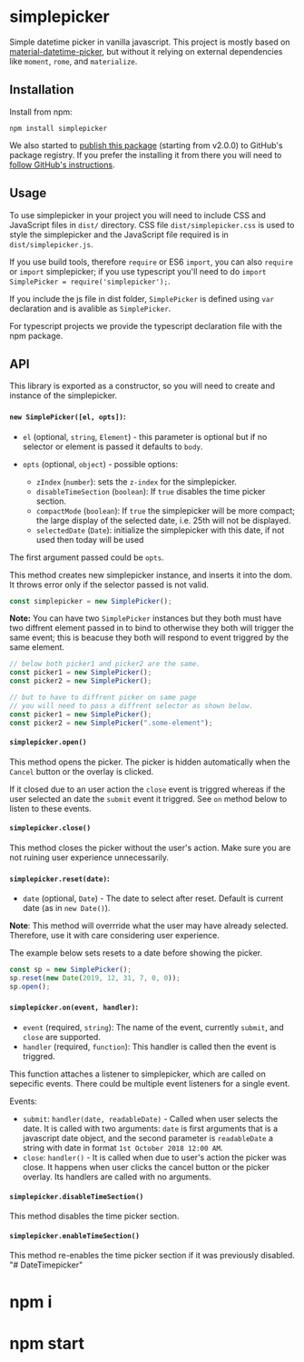 # simplepicker

Simple datetime picker in vanilla javascript.
This project is mostly based on [material-datetime-picker](https://github.com/ripjar/material-datetime-picker), but
without it relying on external dependencies like `moment`,
`rome`, and `materialize`.

## Installation

Install from npm:

```
npm install simplepicker
```

We also started to [publish this package](https://github.com/priyank-p/simplepicker/packages/) (starting from v2.0.0) to GitHub's package registry.
If you prefer the installing it from there you will need to [follow GitHub's instructions](https://help.github.com/en/articles/configuring-npm-for-use-with-github-package-registry#installing-a-package).

## Usage

To use simplepicker in your project you will need to include
CSS and JavaScript files in `dist/` directory. CSS file `dist/simplepicker.css`
is used to style the simplepicker and the JavaScript file required is in `dist/simplepicker.js`.

If you use build tools, therefore `require` or ES6 `import`, you can also
`require` or `import` simplepicker; if you use typescript you'll need to do
`import SimplePicker = require('simplepicker');`.

If you include the js file in dist folder, `SimplePicker` is defined using
`var` declaration and is avalible as `SimplePicker`.

For typescript projects we provide the typescript declaration file
with the npm package.

## API

This library is exported as a constructor, so you will need to create
and instance of the simplepicker.

#### `new SimplePicker([el, opts])`:

- `el` (optional, `string`, `Element`) - this parameter is optional
  but if no selector or element is passed it defaults to `body`.

- `opts` (optional, `object`) - possible options:
  - `zIndex` (`number`): sets the `z-index` for the simplepicker.
  - `disableTimeSection` (`boolean`): If `true` disables the time picker section.
  - `compactMode` (`boolean`): If `true` the simplepicker will be more compact; the large
    display of the selected date, i.e. 25th will not be displayed.
  - `selectedDate` (`Date`): initialize the simplepicker with this date, if not used then today
    will be used

The first argument passed could be `opts`.

This method creates new simplepicker instance, and inserts it into the dom.
It throws error only if the selector passed is not valid.

```javascript
const simplepicker = new SimplePicker();
```

**Note:** You can have two `SimplePicker` instances but they both must have
two diffrent element passed in to bind to otherwise they both will trigger the same
event; this is beacuse they both will respond to event triggred by the same element.

```javascript
// below both picker1 and picker2 are the same.
const picker1 = new SimplePicker();
const picker2 = new SimplePicker();

// but to have to diffrent picker on same page
// you will need to pass a diffrent selector as shown below.
const picker1 = new SimplePicker();
const picker2 = new SimplePicker(".some-element");
```

#### `simplepicker.open()`

This method opens the picker. The picker is hidden automatically
when the `Cancel` button or the overlay is clicked.

If it closed due to an user action the `close` event is triggred whereas
if the user selected an date the `submit` event it triggred. See `on` method
below to listen to these events.

#### `simplepicker.close()`

This method closes the picker without the user's action.
Make sure you are not ruining user experience unnecessarily.

#### `simplepicker.reset(date)`:

- `date` (optional, `Date`) - The date to select after reset. Default is current date (as in `new Date()`).

**Note**: This method will overrride what the user may have already selected. Therefore,
use it with care considering user experience.

The example below sets resets to a date before showing the picker.

```javascript
const sp = new SimplePicker();
sp.reset(new Date(2019, 12, 31, 7, 0, 0));
sp.open();
```

#### `simplepicker.on(event, handler)`:

- `event` (required, `string`): The name of the event, currently
  `submit`, and `close` are supported.
- `handler` (required, `function`): This handler is called then
  the event is triggred.

This function attaches a listener to simplepicker, which are called on sepecific events.
There could be multiple event listeners for a single event.

Events:

- `submit`: `handler(date, readableDate)` - Called
  when user selects the date. It is called with two arguments:
  `date` is first arguments that is a javascript date object, and
  the second parameter is `readableDate` a string with date in format
  `1st October 2018 12:00 AM`.
- `close`: `handler()` - It is called when due to user's action the
  picker was close. It happens when user clicks the cancel button
  or the picker overlay. Its handlers are called with no arguments.

#### `simplepicker.disableTimeSection()`

This method disables the time picker section.

#### `simplepicker.enableTimeSection()`

This method re-enables the time picker section if it was previously disabled.
"# DateTimepicker"

# npm i

# npm start
